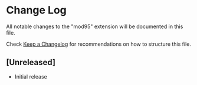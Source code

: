 # Change Log

All notable changes to the "mod95" extension will be documented in this file.

Check [Keep a Changelog](http://keepachangelog.com/) for recommendations on how to structure this file.

## [Unreleased]

- Initial release
